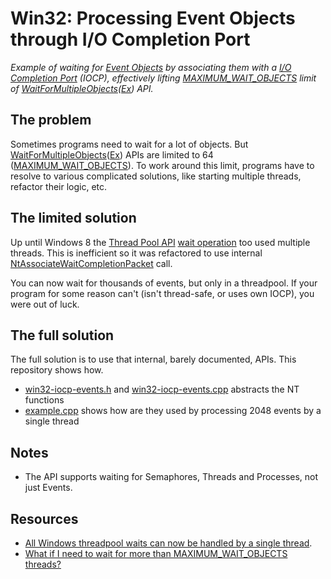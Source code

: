 # Win32: Processing Event Objects through I/O Completion Port

*Example of waiting for [Event Objects](https://learn.microsoft.com/en-us/windows/win32/sync/using-event-objects)
by associating them with a [I/O Completion Port](https://learn.microsoft.com/en-us/windows/win32/fileio/i-o-completion-ports) (IOCP),
effectively lifting [MAXIMUM_WAIT_OBJECTS](https://stackoverflow.com/questions/5131807/is-maximum-wait-objects-really-64) limit of
[WaitForMultipleObjects](https://learn.microsoft.com/en-us/windows/win32/api/synchapi/nf-synchapi-waitformultipleobjects)([Ex](https://learn.microsoft.com/en-us/windows/win32/api/synchapi/nf-synchapi-waitformultipleobjectsex)) API.*

## The problem

Sometimes programs need to wait for a lot of objects.
But [WaitForMultipleObjects](https://learn.microsoft.com/en-us/windows/win32/api/synchapi/nf-synchapi-waitformultipleobjects)([Ex](https://learn.microsoft.com/en-us/windows/win32/api/synchapi/nf-synchapi-waitformultipleobjectsex)) APIs are limited to
64 ([MAXIMUM_WAIT_OBJECTS](https://stackoverflow.com/questions/5131807/is-maximum-wait-objects-really-64)).
To work around this limit, programs have to resolve to various complicated solutions, like starting multiple threads, refactor their logic, etc.

## The limited solution

Up until Windows 8 the [Thread Pool API](https://learn.microsoft.com/en-us/windows/win32/procthread/thread-pool-api)
[wait operation](https://learn.microsoft.com/en-us/windows/win32/api/threadpoolapiset/nf-threadpoolapiset-createthreadpoolwait)
too used multiple threads. This is inefficient so it was refactored to use internal
[NtAssociateWaitCompletionPacket](https://learn.microsoft.com/en-us/windows/win32/devnotes/ntassociatewaitcompletionpacket) call.

You can now wait for thousands of events, but only in a threadpool.
If your program for some reason can't (isn't thread-safe, or uses own IOCP), you were out of luck.

## The full solution

The full solution is to use that internal, barely documented, APIs. This repository shows how.

* [win32-iocp-events.h](win32-iocp-events.h) and [win32-iocp-events.cpp](win32-iocp-events.cpp) abstracts the NT functions
* [example.cpp](example.cpp) shows how are they used by processing 2048 events by a single thread

## Notes

* The API supports waiting for Semaphores, Threads and Processes, not just Events.

## Resources

* [All Windows threadpool waits can now be handled by a single thread](https://devblogs.microsoft.com/oldnewthing/20220406-00/?p=106434).
* [What if I need to wait for more than MAXIMUM_WAIT_OBJECTS threads?](https://devblogs.microsoft.com/oldnewthing/20240823-00/?p=110169)

